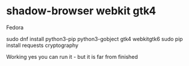# shadow-browser  webkit gtk4

Fedora

sudo dnf install python3-pip python3-gobject gtk4 webkitgtk6
sudo pip install requests cryptography

Working yes you can run it - but it is far from finished
